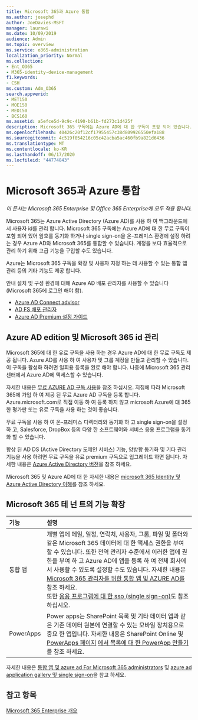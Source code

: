 ```yaml
---
title: Microsoft 365과 Azure 통합
ms.author: josephd
author: JoeDavies-MSFT
manager: laurawi
ms.date: 10/09/2019
audience: Admin
ms.topic: overview
ms.service: o365-administration
localization_priority: Normal
ms.collection:
- Ent_O365
- M365-identity-device-management
f1.keywords:
- CSH
ms.custom: Adm_O365
search.appverid:
- MET150
- MOE150
- MED150
- BCS160
ms.assetid: a5efce5d-9c9c-4190-b61b-fd273c1d425f
description: Microsoft 365 구독에는 Azure AD에 대 한 구독이 포함 되어 있습니다. 온-프레미스 환경에 암호 동기화 또는 single sign-on을 사용 하려면 Microsoft 365를 Azure AD와 통합 합니다.
ms.openlocfilehash: 40426c20f12cf17955457c38d809926550efa188
ms.sourcegitcommit: 4c519f054216c05c42acba5ac460fb9a821d6436
ms.translationtype: MT
ms.contentlocale: ko-KR
ms.lasthandoff: 06/17/2020
ms.locfileid: "44774843"
---
```

# <a name="azure-integration-with-microsoft-365"></a>Microsoft 365과 Azure 통합

*이 문서는 Microsoft 365 Enterprise 및 Office 365 Enterprise에 모두 적용 됩니다.*

Microsoft 365는 Azure Active Directory (Azure AD)를 사용 하 여 백그라운드에서 사용자 id를 관리 합니다. Microsoft 365 구독에는 Azure AD에 대 한 무료 구독이 포함 되어 있어 암호를 동기화 하거나 single sign-on을 온-프레미스 환경에 설정 하려는 경우 Azure AD와 Microsoft 365를 통합할 수 있습니다. 계정을 보다 효율적으로 관리 하기 위해 고급 기능을 구입할 수도 있습니다.
  
Azure는 Microsoft 365 구독을 확장 및 사용자 지정 하는 데 사용할 수 있는 통합 앱 관리 등의 기타 기능도 제공 합니다.
  
안내 설치 및 구성 환경에 대해 Azure AD 배포 관리자를 사용할 수 있습니다 (Microsoft 365에 로그인 해야 함).

 - [Azure AD Connect advisor](https://aka.ms/aadconnectpwsync)
 - [AD FS 배포 관리자](https://aka.ms/adfsguidance)
 - [Azure AD Premium 설정 가이드](https://aka.ms/aadpguidance)
  
## <a name="azure-ad-editions-and-microsoft-365-identity-management"></a>Azure AD edition 및 Microsoft 365 id 관리

Microsoft 365에 대 한 유료 구독을 사용 하는 경우 Azure AD에 대 한 무료 구독도 제공 됩니다. Azure AD를 사용 하 여 사용자 및 그룹 계정을 만들고 관리할 수 있습니다. 이 구독을 활성화 하려면 일회용 등록을 완료 해야 합니다. 나중에 Microsoft 365 관리 센터에서 Azure AD에 액세스할 수 있습니다. 

자세한 내용은 [무료 AZURE AD 구독 사용](https://go.microsoft.com/fwlink/p/?LinkId=617127)을 참조 하십시오. 지침에 따라 Microsoft 365에 가입 하 여 제공 된 무료 Azure AD 구독을 등록 합니다. Azure.microsoft.com로 직접 이동 하 여 등록 하지 않고 microsoft Azure에 대 365 한 평가판 또는 유료 구독을 사용 하는 것이 좋습니다. 
  
무료 구독을 사용 하 여 온-프레미스 디렉터리와 동기화 하 고 single sign-on을 설정 하 고, Salesforce, DropBox 등의 다양 한 소프트웨어와 서비스 응용 프로그램을 동기화 할 수 있습니다.
  
향상 된 AD DS (Active Directory 도메인 서비스) 기능, 양방향 동기화 및 기타 관리 기능을 사용 하려면 무료 구독을 유료 premium 구독으로 업그레이드 하면 됩니다. 자세한 내용은 [Azure Active Directory 버전](https://azure.microsoft.com/pricing/details/active-directory/)을 참조 하세요.
  
Microsoft 365 및 Azure AD에 대 한 자세한 내용은 [microsoft 365 Identity 및 Azure Active Directory 이해](about-office-365-identity.md)를 참조 하세요.
  
## <a name="extend-the-capabilities-of-your-microsoft-365-tenant"></a>Microsoft 365 테 넌 트의 기능 확장

|**기능**|**설명**|
|:-----|:-----|
|통합 앱  <br/> |개별 앱에 메일, 일정, 연락처, 사용자, 그룹, 파일 및 폴더와 같은 Microsoft 365 데이터에 대 한 액세스 권한을 부여할 수 있습니다. 또한 전역 관리자 수준에서 이러한 앱에 권한을 부여 하 고 Azure AD에 앱을 등록 하 여 전체 회사에서 사용할 수 있도록 설정할 수도 있습니다. 자세한 내용은 [Microsoft 365 관리자를 위한 통합 앱 및 AZURE AD를](https://support.office.com/article/cb2250e3-451e-416f-bf4e-363549652c2a)참조 하세요.  <br/> 또한 [응용 프로그램에 대 한 sso (single sign-on)](https://go.microsoft.com/fwlink/p/?LinkId=698604)도 참조 하십시오.  <br/> |
|PowerApps  <br/> | Power apps는 SharePoint 목록 및 기타 데이터 앱과 같은 기존 데이터 원본에 연결할 수 있는 모바일 장치용으로 중요 한 앱입니다. 자세한 내용은 SharePoint Online 및 [PowerApps 페이지](https://powerapps.microsoft.com/) [에서 목록에 대 한 PowerApp 만들기](https://support.office.com/article/9338b2d2-67ac-4b81-8e67-97da27e5e9ab) 를 참조 하세요.  <br/> |
   
자세한 내용은 [통합 앱 및 azure ad For Microsoft 365 administrators](integrated-apps-and-azure-ads.md) 및 [azure ad application gallery 및 single sign-on](https://docs.microsoft.com/azure/active-directory/manage-apps/what-is-single-sign-on)을 참고 하세요.

## <a name="see-also"></a>참고 항목

[Microsoft 365 Enterprise 개요](https://docs.microsoft.com/microsoft-365/enterprise/microsoft-365-overview)
